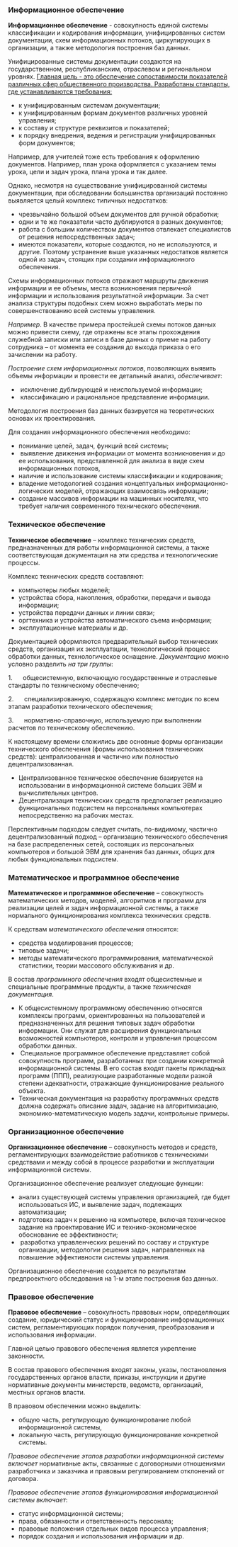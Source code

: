 ### Информационное обеспечение
**Информационное обеспечение** - совокупность единой системы классификации и кодирования информации, унифицированных систем документации, схем информационных потоков, циркулирующих в организации, а также методология построения баз данных.

Унифицированные системы документации создаются на государственном, республиканским, отраслевом и региональном уровнях. <u>Главная цель - это обеспечение сопоставимости показателей различных сфер общественного производства. Разработаны стандарты, где устанавливаются требования:</u>
- к унифицированным системам документации;
- к унифицированным формам документов различных уровней управления;
- к составу и структуре реквизитов и показателей;
- к порядку внедрения, ведения и регистрации унифицированных форм документов;

Например, для учителей тоже есть требования к оформлению документов. Например, план урока оформляется с указанием темы урока, цели и задач урока, плана урока и так далее.

Однако, несмотря на существование унифицированной системы документации, при обследовании большинства организаций постоянно выявляется целый комплекс типичных недостатков:
- чрезвычайно большой объем документов для ручной обработки;
- одни и те же показатели часто дублируются в разных документов;
- работа с большим количеством документов отвлекает специалистов от решения непосредственных задач;
- имеются показатели, которые создаются, но не используются, и другие.
Поэтому устранение выше указанных недостатков является одной из задач, стоящих при создании информационного обеспечения.

Схемы информационных потоков отражают маршруты движения информации и ее объемы, места возникновения первичной информации и использования результатной информации. За счет анализа структуры подобных схем можно выработать меры по совершенствованию всей системы управления.

_Например_. В качестве примера простейшей схемы потоков данных можно привести схему, где отражены все этапы прохождения служебной записки или записи в базе данных о приеме на работу сотрудника – от момента ее создания до выхода приказа о его зачислении на работу.

_Построение схем информационных потоков_, позволяющих выявить объемы информации и провести ее детальный анализ, _обеспечивает_:

-  исключение дублирующей и неиспользуемой информации;
-  классификацию и рациональное представление информации.

Методология построения баз данных базируется на теоретических основах их проектирования.

Для создания информационного обеспечения необходимо:

- понимание целей, задач, функций всей системы;
-  выявление движения информации от момента возникновения и до ее использования, представленной для анализа в виде схем информационных потоков,
- наличие и использование системы классификации и кодирования;
- владение методологией создания концептуальных информационно-логических моделей, отражающих взаимосвязь информации;
- создание массивов информации на машинных носителях, что требует наличия современного технического обеспечения.


### Техническое обеспечение
**Техническое обеспечение** – комплекс технических средств, предназначенных для работы информационной системы, а также соответствующая документация на эти средства и технологические процессы.

Комплекс технических средств составляют:

- компьютеры любых моделей;
- устройства сбора, накопления, обработки, передачи и вывода информации;
- устройства передачи данных и линии связи;
- оргтехника и устройства автоматического съема информации;
- эксплуатационные материалы и др.

Документацией оформляются предварительный выбор технических средств, организация их эксплуатации, технологический процесс обработки данных, технологическое оснащение. _Документацию_ можно условно разделить _на три группы_:

1.      общесистемную, включающую государственные и отраслевые стандарты по техническому обеспечению;

2.      специализированную, содержащую комплекс методик по всем этапам разработки технического обеспечения;

3.      нормативно-справочную, используемую при выполнении расчетов по техническому обеспечению.

К настоящему времени сложились две основные формы организации технического обеспечения (формы использования технических средств): централизованная и частично или полностью децентрализованная.

- Централизованное техническое обеспечение базируется на использовании в информационной системе больших ЭВМ и вычислительных центров.
- Децентрализация технических средств предполагает реализацию функциональных подсистем на персональных компьютерах непосредственно на рабочих местах.

Перспективным подходом следует считать, по-видимому, частично децентрализованный подход – организацию технического обеспечения на базе распределенных сетей, состоящих из персональных компьютеров и большой ЭВМ для хранения баз данных, общих для любых функциональных подсистем.

### Математическое и программное обеспечение

**Математическое и программное обеспечение** – совокупность математических методов, моделей, алгоритмов и программ для реализации целей и задач информационной системы, а также нормального функционирования комплекса технических средств.

К средствам _математического обеспечения_ относятся:

- средства моделирования процессов;
- типовые задачи;
- методы математического программирования, математической статистики, теории массового обслуживания и др.

В состав _программного обеспечения_ входят общесистемные и специальные программные продукты, а также _техническая документация_.

- К общесистемному программному обеспечению относятся комплексы программ, ориентированных на пользователей и предназначенных для решения типовых задач обработки информации. Они служат для расширения функциональных возможностей компьютеров, контроля и управления процессом обработки данных.
-  Специальное программное обеспечение представляет собой совокупность программ, разработанных при создании конкретной информационной системы. В его состав входят пакеты прикладных программ (ППП), реализующие разработанные модели разной степени адекватности, отражающие функционирование реального объекта.
- Техническая документация на разработку программных средств должна содержать описание задач, задание на алгоритмизацию, экономико-математическую модель задачи, контрольные примеры.

### Организационное обеспечение

**Организационное обеспечение** – совокупность методов и средств, регламентирующих взаимодействие работников с техническими средствами и между собой в процессе разработки и эксплуатации информационной системы.

Организационное обеспечение реализует следующие функции:

- анализ существующей системы управления организацией, где будет использоваться ИС, и выявление задач, подлежащих автоматизации;
- подготовка задач к решению на компьютере, включая техническое задание на проектирование ИС и технико-экономическое обоснование ее эффективности;
-  разработка управленческих решений по составу и структуре организации, методологии решения задач, направленных на повышение эффективности системы управления.

Организационное обеспечение создается по результатам предпроектного обследования на 1-м этапе построения баз данных.

### Правовое обеспечение

**Правовое обеспечение** – совокупность правовых норм, определяющих создание, юридический статус и функционирование информационных систем, регламентирующих порядок получения, преобразования и использования информации.

Главной целью правового обеспечения является укрепление законности.

В состав правового обеспечения входят законы, указы, постановления государственных органов власти, приказы, инструкции и другие нормативные документы министерств, ведомств, организаций, местных органов власти.

В правовом обеспечении можно выделить:

- общую часть, регулирующую функционирование любой информационной системы,
- локальную часть, регулирующую функционирование конкретной системы.

_Правовое обеспечение этапов разработки информационной системы включает_ нормативные акты, связанные с договорными отношениями разработчика и заказчика и правовым регулированием отклонений от договора.

_Правовое обеспечение этапов функционирования информационной системы включает_:

- статус информационной системы;
- права, обязанности и ответственность персонала;
- правовые положения отдельных видов процесса управления;
- порядок создания и использования информации и др.